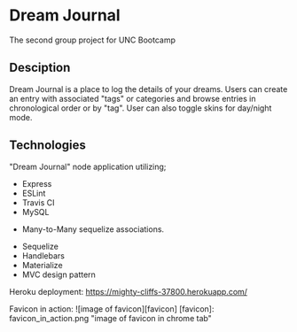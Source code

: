 # Dream Journal

The second group project for UNC Bootcamp

## Desciption
Dream Journal is a place to log the details of your dreams. Users can create an entry with associated "tags" or categories and browse entries in chronological order or by "tag". User can also toggle skins for day/night mode.

## Technologies
"Dream Journal" node application utilizing;
* Express
* ESLint
* Travis CI 
* MySQL
- Many-to-Many sequelize associations.
* Sequelize
* Handlebars
* Materialize 
* MVC design pattern 

Heroku deployment: https://mighty-cliffs-37800.herokuapp.com/

Favicon in action:
![image of favicon][favicon]
    [favicon]: favicon_in_action.png "image of favicon in chrome tab"
